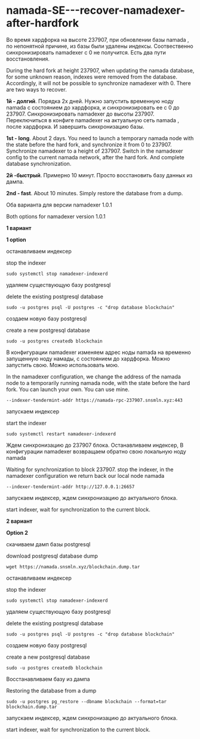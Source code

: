 # namada-SE---recover-namadexer-after-hardfork

Во время хардфорка на высоте 237907, при обновлении базы namada , по непонятной причине, из базы были удалены индексы. Соотвественно синхронизировать namadexer с 0 не получится. Есть два пути восстановления. 

During the hard fork at height 237907, when updating the namada database, for some unknown reason, indexes were removed from the database. Accordingly, it will not be possible to synchronize namadexer with 0. There are two ways to recover.

**1й - долгий**. Порядка 2х дней. Нужно запустить временную ноду namada с состоянием до хардфорка, и синхронизировать ее с 0 до 237907. Синхронизировать namadexer до высоты 237907. Переключиться в конфиге namadexer на актуальную сеть namada , после хардфорка. И завершить синхронизацию базы. 

**1st - long**. About 2 days. You need to launch a temporary namada node with the state before the hard fork, and synchronize it from 0 to 237907. Synchronize namadexer to a height of 237907. Switch in the namadexer config to the current namada network, after the hard fork. And complete database synchronization.

**2й -быстрый**. Примерно 10 минут. Просто восстановить базу данных из дампа.

**2nd - fast**. About 10 minutes. Simply restore the database from a dump.

Оба варианта для версии namadexer 1.0.1

Both options for namadexer version 1.0.1



**1 вариант**

**1 option**

останавливаем индексер

stop the indexer

```sudo systemctl stop namadexer-indexerd```

удаляем существующую базу postgresql

delete the existing postgresql database

```sudo -u postgres psql -U postgres -c "drop database blockchain"```

создаем новую базу postgresql

create a new postgresql database

```sudo -u postgres createdb blockchain```

В конфигурации namadexer изменяем адрес ноды namada на временно запущенную ноду намады, с состоянием до хардфорка. Можно запустить свою. Можно использовать мою.

In the namadexer configuration, we change the address of the namada node to a temporarily running namada node, with the state before the hard fork. You can launch your own. You can use mine.

```--indexer-tendermint-addr https://namada-rpc-237907.snsmln.xyz:443 ```

запускаем индексер

start the indexer

```sudo systemctl restart namadexer-indexerd```

Ждем синхронизацию до 237907 блока. Останавливаем индексер, В конфигурации namadexer возвращаем обратно свою локальную ноду namada

Waiting for synchronization to block 237907. stop the indexer, in the namadexer configuration we return back our local node namada

```--indexer-tendermint-addr http://127.0.0.1:26657```

запускаем индексер, ждем синхронизацию до актуального блока.

start indexer, wait for synchronization to the current block.



**2 вариант** 

**Option 2**

скачиваем дамп базы postgresql

download postgresql database dump

```wget https://namada.snsmln.xyz/blockchain.dump.tar```

останавливаем индексер

stop the indexer

```sudo systemctl stop namadexer-indexerd```

удаляем существующую базу postgresql

delete the existing postgresql database

```sudo -u postgres psql -U postgres -c "drop database blockchain"```

создаем новую базу postgresql

create a new postgresql database

```sudo -u postgres createdb blockchain```

Восстанавливаем базу из дампа

Restoring the database from a dump

```sudo -u postgres pg_restore --dbname blockchain --format=tar blockchain.dump.tar```


запускаем индексер, ждем синхронизацию до актуального блока.

start indexer, wait for synchronization to the current block.
